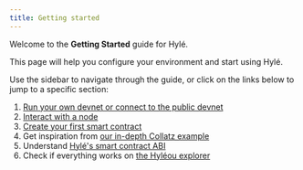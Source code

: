 ```yaml
---
title: Getting started
---
```


Welcome to the **Getting Started** guide for Hylé.

This page will help you configure your environment and start using Hylé.

Use the sidebar to navigate through the guide, or click on the links below to jump to a specific section:
<!-- Synched with index.md for now, and the sidebar -->
1. [Run your own devnet or connect to the public devnet](devnet.md)
1. [Interact with a node](install-cli.md)
1. [Create your first smart contract](your-first-smart-contract.md)
  1. Get inspiration from [our in-depth Collatz example](../examples/collatz-example-in-depth.md)
  1. Understand [Hylé's smart contract ABI](../general-doc/smart-contract-abi.md)
1. Check if everything works on [the Hyléou explorer](../explorer/index.md)
